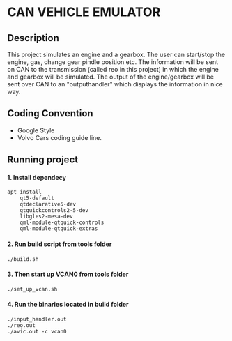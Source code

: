 CAN VEHICLE EMULATOR
========
## Description
This project simulates an engine and a gearbox. The user can start/stop the engine, gas, change gear pindle position etc. The information will be sent on CAN to the transmission (called reo in this project) in which the engine and gearbox will be simulated. The output of the engine/gearbox will be sent over CAN to an "outputhandler" which displays the information in nice way.

## Coding Convention
- Google Style
- Volvo Cars coding guide line.

## Running project

#### 1. Install dependecy
```
apt install 
    qt5-default
    qtdeclarative5-dev
    qtquickcontrols2-5-dev
    libgles2-mesa-dev
    qml-module-qtquick-controls
    qml-module-qtquick-extras
```

#### 2. Run build script from tools folder
```
./build.sh
```

#### 3. Then start up VCAN0 from tools folder
```
./set_up_vcan.sh
```
#### 4. Run the binaries located in build folder 
```
./input_handler.out
./reo.out
./avic.out -c vcan0
```